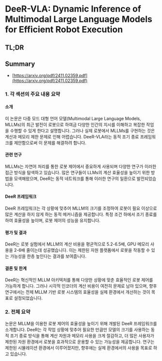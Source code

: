 # DeeR-VLA: Dynamic Inference of Multimodal Large Language Models for Efficient Robot Execution
## TL;DR
## Summary
- [https://arxiv.org/pdf/2411.02359.pdf](https://arxiv.org/pdf/2411.02359.pdf)

### 1. 각 섹션의 주요 내용 요약

#### 소개
이 논문은 다중 모드 대형 언어 모델(Multimodal Large Language Models, MLLMs)의 최근 발전이 로봇으로 하여금 다양한 인간의 지시를 이해하고 복잡한 작업을 수행할 수 있게 한다고 설명합니다. 그러나 실제 로봇에서 MLLMs를 구현하는 것은 계산과 메모리 제한 문제로 인해 어렵습니다. DeeR-VLA라는 동적 조기 종료 프레임워크를 제안함으로써 이 문제를 해결하려 합니다.

#### 관련 연구
MLLMs는 자연어 처리를 통한 로봇 제어에서 중요하게 사용되며 다양한 연구가 이러한 접근 방식을 탐색하고 있습니다. 많은 연구들이 LLMs의 계산 효율성을 높이기 위한 방법을 모색해왔으며, DeeR는 동적 네트워크를 통해 이러한 연구의 일환으로 발전되었습니다.

#### DeeR 프레임워크
DeeR 프레임워크는 각 상황에 맞추어 MLLM의 크기를 조정하여 로봇이 필요 이상으로 많은 계산을 하지 않게 하는 동적 메커니즘을 제공합니다. 특정 조건 하에서 조기 종료를 하여 효율성을 높이며, 로봇 제어의 성능을 유지합니다.

#### 평가 및 결과
DeeR는 로봇 실험에서 MLLM의 계산 비용을 평균적으로 5.2-6.5배, GPU 메모리 사용을 2-6배 줄이는데 성공했습니다. 이는 제한된 자원 플랫폼에서 로봇을 작동할 수 있는 가능성을 한층 높인다는 결과를 보여줍니다.

#### 결론 및 한계
DeeR는 혁신적인 MLLM 아키텍처를 통해 다양한 상황에 맞춘 효율적인 로봇 제어를 가능하게 합니다. 그러나 시각적 인코더의 계산 비용이 여전히 문제로 남아 있으며, 향후 연구에서는 전체 MLLM 기반 로봇 시스템의 효율성을 실제 환경에서 개선하는 것이 목표로 설정되었습니다.

### 2. 전체 요약

논문은 MLLM을 이용한 로봇 제어의 효율성을 높이기 위해 개발된 DeeR 프레임워크를 소개합니다. DeeR는 각 작업 상황에 맞추어 필요한 만큼만 모델의 크기를 사용하는 동적 조기 종료 방식을 통해 계산 자원과 메모리 사용을 크게 절감하고, 더 많은 사용자가 제한된 자원 환경에서 로봇을 효과적으로 운용할 수 있는 가능성을 제공합니다. 연구는 제한된 시뮬레이션 환경에서 이루어졌지만, 향후에는 실제 환경에서의 사용을 목표로 하고 있습니다.